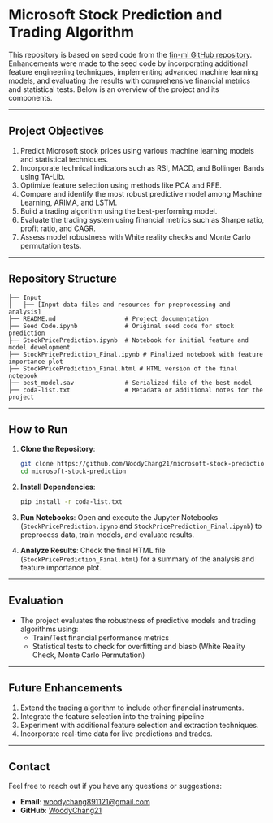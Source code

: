 # Microsoft Stock Prediction and Trading Algorithm

This repository is based on seed code from the [fin-ml GitHub repository](https://github.com/tatsath/fin-ml/blob/master/Chapter%205%20-%20Sup.%20Learning%20-%20Regression%20and%20Time%20Series%20models/Case%20Study%201%20-%20Stock%20Price%20Prediction/StockPricePrediction.ipynb). Enhancements were made to the seed code by incorporating additional feature engineering techniques, implementing advanced machine learning models, and evaluating the results with comprehensive financial metrics and statistical tests. Below is an overview of the project and its components.

---

## **Project Objectives**
1. Predict Microsoft stock prices using various machine learning models and statistical techniques.
2. Incorporate technical indicators such as RSI, MACD, and Bollinger Bands using TA-Lib.
3. Optimize feature selection using methods like PCA and RFE.
4. Compare and identify the most robust predictive model among Machine Learning, ARIMA, and LSTM.
5. Build a trading algorithm using the best-performing model.
6. Evaluate the trading system using financial metrics such as Sharpe ratio, profit ratio, and CAGR.
7. Assess model robustness with White reality checks and Monte Carlo permutation tests.

---

## **Repository Structure**
```
├── Input
│   ├── [Input data files and resources for preprocessing and analysis]
├── README.md                   # Project documentation
├── Seed Code.ipynb             # Original seed code for stock prediction
├── StockPricePrediction.ipynb  # Notebook for initial feature and model development
├── StockPricePrediction_Final.ipynb # Finalized notebook with feature importance plot
├── StockPricePrediction_Final.html # HTML version of the final notebook
├── best_model.sav              # Serialized file of the best model
├── coda-list.txt               # Metadata or additional notes for the project
```

---

## **How to Run**

1. **Clone the Repository**:
   ```bash
   git clone https://github.com/WoodyChang21/microsoft-stock-prediction.git
   cd microsoft-stock-prediction
   ```

2. **Install Dependencies**:
   ```bash
   pip install -r coda-list.txt
   ```

3. **Run Notebooks**:
   Open and execute the Jupyter Notebooks (`StockPricePrediction.ipynb` and `StockPricePrediction_Final.ipynb`) to preprocess data, train models, and evaluate results.

4. **Analyze Results**:
   Check the final HTML file (`StockPricePrediction_Final.html`) for a summary of the analysis and feature importance plot.

---

## **Evaluation**
- The project evaluates the robustness of predictive models and trading algorithms using:
  - Train/Test financial performance metrics
  - Statistical tests to check for overfitting and biasb (White Reality Check, Monte Carlo Permutation)

---

## **Future Enhancements**
1. Extend the trading algorithm to include other financial instruments.
2. Integrate the feature selection into the training pipeline
3. Experiment with additional feature selection and extraction techniques.
4. Incorporate real-time data for live predictions and trades.

---

## **Contact**
Feel free to reach out if you have any questions or suggestions:
- **Email**: woodychang891121@gmail.com
- **GitHub**: [WoodyChang21](https://github.com/WoodyChang21)

